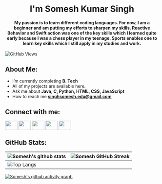 <h1 align="center">I'm Somesh Kumar Singh</h1>
<h4 align="center">My passion is to learn different coding languages. For now, I am a beginner and am putting my efforts to sharpen my skills. Reactive Behavior and Swift action was one of the key skills which I learned quite early because I was a chess player in my teenage. Sports enables one to learn key skills which I still apply in my studies and work.</h4>

![GitHub Views](https://komarev.com/ghpvc/?username=alwaysomesh&color=green)

## About Me:

- I’m currently completing **B. Tech**
- All of my projects are available here.
- Ask me about **Java, C, Python, HTML, CSS, JavaScript**
- How to reach me **singhsomesh.edu@gmail.com**

## Connect with me:
<p align="left">
<a href="https://leetcode.com/u/alwaysomesh/" target="blank"><img align="center" src="https://raw.githubusercontent.com/rahuldkjain/github-profile-readme-generator/master/src/images/icons/Social/leet-code.svg" height="30" width="40" /></a>
<a href="https://www.hackerrank.com/profile/singhsomesh_edu" target="blank"><img align="center" src="https://raw.githubusercontent.com/rahuldkjain/github-profile-readme-generator/master/src/images/icons/Social/hackerrank.svg" height="30" width="40" /></a>
<a href="https://www.linkedin.com/in/alwaysomesh/" target="blank"><img align="center" src="https://raw.githubusercontent.com/rahuldkjain/github-profile-readme-generator/master/src/images/icons/Social/linked-in-alt.svg" height="30" width="40" /></a>
<a href="https://instagram.com/alwaysomesh" target="blank"><img align="center" src="https://raw.githubusercontent.com/rahuldkjain/github-profile-readme-generator/master/src/images/icons/Social/instagram.svg" height="30" width="40" /></a>
<a href="https://twitter.com/alwaysomesh" target="blank"><img align="center" src="https://raw.githubusercontent.com/rahuldkjain/github-profile-readme-generator/master/src/images/icons/Social/twitter.svg" height="30" width="40" /></a>
</p>

## GitHub Stats:
| ![Somesh's github stats](https://github-readme-stats.vercel.app/api?username=alwaysomesh&show_icons=true&theme=radical) | ![Somesh GitHub Streak](https://github-readme-streak-stats.herokuapp.com/?user=alwaysomesh&theme=highcontrast&hide_border=false)                                                                                                           |
| --------------------------------------------------------------------------------------------------------------------------------- | ----------------------------------------------------------------------------------------------------------------------------------------------------------------------------------------------------------------- |
| ![Top Langs](https://github-readme-stats.vercel.app/api/top-langs/?username=alwaysomesh&theme=highcontrast&hide_border=false&include_all_commits=true&count_private=false&layout=compact) |

[![Somesh's github activity graph](https://github-readme-activity-graph.vercel.app/graph?username=alwaysomesh&theme=chartreuse-dark)](https://github.com/alwaysomesh/github-readme-activity-graph)

